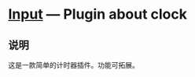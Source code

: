 [Input](https://github.com/jnxyx/clock) — Plugin about clock
==================================================


说明
-----------------------------------

这是一款简单的计时器插件。功能可拓展。